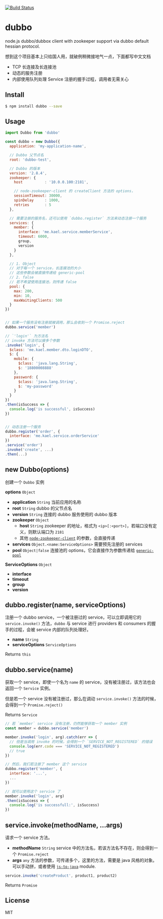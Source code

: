 [![Build Status](https://travis-ci.org/kaelzhang/node-dubbo.svg?branch=master)](https://travis-ci.org/kaelzhang/node-dubbo)
<!-- optional appveyor tst
[![Windows Build Status](https://ci.appveyor.com/api/projects/status/github/kaelzhang/node-dubbo?branch=master&svg=true)](https://ci.appveyor.com/project/kaelzhang/node-dubbo)
-->
<!-- optional npm version
[![NPM version](https://badge.fury.io/js/dubbo.svg)](http://badge.fury.io/js/dubbo)
-->
<!-- optional npm downloads
[![npm module downloads per month](http://img.shields.io/npm/dm/dubbo.svg)](https://www.npmjs.org/package/dubbo)
-->
<!-- optional dependency status
[![Dependency Status](https://david-dm.org/kaelzhang/node-dubbo.svg)](https://david-dm.org/kaelzhang/node-dubbo)
-->

# dubbo

node.js dubbo/dubbox client with zookeeper support via dubbo default hessian protocol.

想到这个项目基本上只给国人用，就破例稍微接地气一点，下面都写中文文档

- TCP 长连接及长连接池
- 动态的服务注册
- 内部使用队列处理 Service 注册的握手过程，调用者无需关心

## Install

```sh
$ npm install dubbo --save
```

## Usage

```js
import Dubbo from 'dubbo'

const dubbo = new Dubbo({
  application: 'my-application-name',

  // Dubbo 父节点名
  root: 'dubbo-test',

  // Dubbo 的版本
  version: '2.8.4',
  zookeeper: {
    host          : '10.0.0.100:2181',

    // node-zookeeper-client 的 createClient 方法的 options，
    sessionTimeout: 30000,
    spinDelay     : 1000,
    retries       : 5
  },

  // 需要注册的服务名，还可以使用 `dubbo.register` 方法来动态注册一个服务
  services: {
    member: {
      interface: 'me.kael.service.memberService',
      timeout: 6000,
      group,
      version
    }
  },

  // 1. Object
  // 对于每一个 service，长连接池的大小
  // 这些参数会被直接传递给 generic-pool
  // 2. false
  // 若不希望使用连接池，则传递 false
  pool: {
    max: 200,
    min: 10,
    maxWaitingClients: 500
  }
})


// 如果一个服务没有注册就被调用，那么会收到一个 Promise.reject
dubbo.service('member')

// `'login'` 为方法名
// invoke 方法可以接多个参数
.invoke('login', {
  $class: 'me.kael.member.dto.loginDTO',
  $: {
    mobile: {
      $class: 'java.lang.String',
      $: '18800008888'
    },
    password: {
      $class: 'java.lang.String',
      $: 'my-password'
    }
  }
})
.then(isSuccess => {
  console.log('is successful', isSuccess)
})


// 动态注册一个服务
dubbo.register('order', {
  interface: 'me.kael.service.orderService'
})
.service('order')
.invoke('create', ...)
.then(...)
```

## new Dubbo(options)

创建一个 `Dubbo` 实例

**options** `Object`

- **application** `String` 当前应用的名称
- **root** `String` dubbo 的父节点名
- **version** `String` 连接的 dubbo 服务使用的 dubbo 版本
- **zookeeper** `Object`
  - **host** `String` zookeeper 的地址，格式为 `<ip>[:<port>]`，若端口没有定义，则默认端口为 `2181`
  - 其他 [`node-zookeeper-client`](https://www.npmjs.com/package/node-zookeeper-client) 的参数，会直接传递
- **services** `Object.<name:ServiceOptions>` 需要预先注册的 services
- **pool** `Object|false` 连接池的 options，它会直接作为参数传递给 [`generic-pool`](https://www.npmjs.com/package/generic-pool)


**ServiceOptions** `Object`

- **interface**
- **timeout**
- **group**
- **version**

## dubbo.register(name, serviceOptions)

注册一个 dubbo service，一个被注册过的 service，可以立即调用它的 `service.invoke()` 方法，`dubbo` 与 service 进行 providers 和 consumers 的握手的过程，会被 service 内部的队列处理好。

- **name** `String`
- **serviceOptions** `ServiceOptions`

Returns `this`

## dubbo.service(name)

获取一个 service，即使一个名为 `name` 的 service，没有被注册过，该方法也会返回一个 `Service` 实例。

但是若一个 service 没有被注册过，那么在调动 `service.invoke()` 方法的时候，会得到一个 `Promise.reject()`

Returns `Service`


```js
// 若 `member` service 没有注册，仍然能够获取一个 member 实例
const member = dubbo.service('member')

member.invoke('login', arg).catch(err => {
  // 但是当调用 invoke 的时候，会得到一个 `SERVICE_NOT_REGISTERED` 的错误
  console.log(err.code === 'SERVICE_NOT_REGISTERED')
  // true
})

// 然后，我们若注册了 member 这个 service
dubbo.register('member', {
  interface: '...',
  ...
})

// 就可以使用这个 service 了
member.invoke('login', arg)
.then(isSuccess => {
  console.log('is successfull:', isSuccess)
})
```

## service.invoke(methodName, ...args)

请求一个 service 方法。

- **methodName** `String` service 中的方法名，若该方法名不存在，则会得到一个 `Promise.reject`
- **args** `any` 方法的参数，可传递多个，这里的方法，需要是 java 风格的对象。可以手动拼，或者使用 [`js-to-java`](https://www.npmjs.com/package/js-to-java) module.

```js
service.invoke('createProduct', product1, product2)
```

Returns `Promise`

## License

MIT
